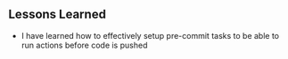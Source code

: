 ## Lessons Learned

- I have learned how to effectively setup pre-commit tasks to be able to run actions before code is pushed